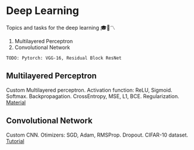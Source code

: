 # Deep Learning
Topics and tasks for the deep learning 🎓🤖〽
1. Multilayered Perceptron
2. Convolutional Network

`TODO: Pytorch: VGG-16, Residual Block ResNet`

## Multilayered Perceptron
Custom Multilayered perceptron. Activation function: ReLU, Sigmoid. Softmax. Backpropagation. CrossEntropy, MSE, L1, BCE. Regularization.</br>
[Material](https://github.com/Vlad15lav/Deep-Learning/tree/main/NeuralNetwork/imgs)

## Convolutional Network
Custom CNN. Otimizers: SGD, Adam, RMSProp. Dropout. CIFAR-10 dataset.
[Tutorial](https://github.com/Vlad15lav/Deep-Learning/blob/main/NeuralNetwork/books/tutorial.ipynb)

